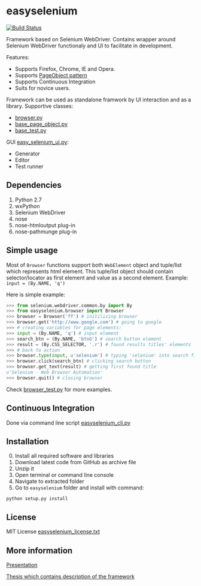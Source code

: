 easyselenium
============

[![Build Status](https://travis-ci.org/kirillstrelkov/easyselenium.svg?branch=master)](https://travis-ci.org/kirillstrelkov/easyselenium)

Framework based on Selenium WebDriver. Contains wrapper around Selenium WebDriver functionaly and UI to facilitate in development.

Features:
* Supports Firefox, Chrome, IE and Opera.
* Supports [PageObject pattern](https://code.google.com/p/selenium/wiki/PageObjects)
* Supports Continuous Integration
* Suits for novice users.

Framework can be used as standalone framwork by UI interaction and as a library.
Supportive classes:
* [browser.py](/easyselenium/browser.py)
* [base_page_object.py](/easyselenium/base_page_object.py)
* [base_test.py](/easyselenium/base_test.py)

GUI [easy_selenium_ui.py](/easyselenium/scripts/easy_selenium_ui.py):
* Generator
* Editor
* Test runner

Dependencies
------------
1. Python 2.7
2. wxPython
3. Selenium WebDriver
4. nose
 1. nose-htmloutput plug-in
 2. nose-pathmunge plug-in

Simple usage
-----
Most of `Browser` functions support both `WebElement` object and tuple/list which represents html element. This tuple/list object should contain selector/locator as first element and value as a second element. Example: `input = (By.NAME, 'q')`

Here is simple example: 
```python
>>> from selenium.webdriver.common.by import By
>>> from easyselenium.browser import Browser
>>> browser = Browser('ff') # initilizing browser
>>> browser.get('http://www.google.com') # going to google
>>> # creating variables for page elements:
>>> input = (By.NAME, 'q') # input element
>>> search_btn = (By.NAME, 'btnG') # search button element
>>> result = (By.CSS_SELECTOR, '.r') # found results titles' elements
>>> # back to action
>>> browser.type(input, u'selenium') # typing 'selenium' into search field
>>> browser.click(search_btn) # clicking search button
>>> browser.get_text(result) # getting first found title
u'Selenium - Web Browser Automation'
>>> browser.quit() # closing browser
```

Check [browser_test.py](/easyselenium/test/browser_test.py) for more examples.

Continuous Integration
----------------------
Done via command line script [easyselenium_cli.py](/easyselenium/scripts/easy_selenium_cli.py)

Installation
------------
0. Install all required software and libraries
1. Download latest code from GitHub as archive file
2. Unzip it
3. Open terminal or command line console
4. Navigate to extracted folder
5. Go to `easyselenium` folder and install with command:
```shell
python setup.py install
```

License
-------
MIT License [easyselenium_license.txt](/easyselenium/licenses/easyselenium_license.txt)

More information
----------------
[Presentation](https://www.dropbox.com/s/4y877giru9qwx3b/present_Kirill_Strelkov.pdf?dl=0)

[Thesis which contains description of the framework](https://www.dropbox.com/s/l65o69wvzjf1bue/Kirill_Strelkov_073639_BAK.pdf?dl=0)
